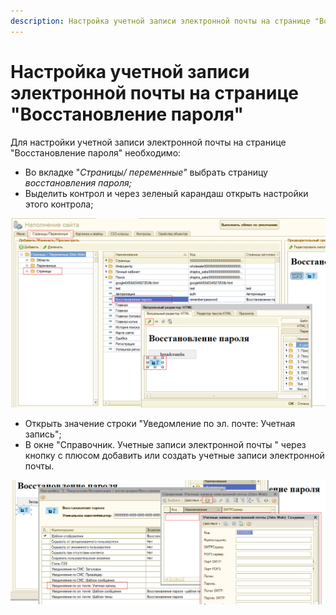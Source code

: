 ```yaml
---
description: Настройка учетной записи электронной почты на странице "Восстановление пароля"
---
```


# Настройка учетной записи электронной почты на странице "Восстановление пароля"

Для настройки учетной записи электронной почты на странице "Восстановление пароля" необходимо: 

* Во вкладке "_Страницы/ переменные"_ выбрать страницу _восстановления пароля;_ 
* Выделить  контрол и через зеленый карандаш открыть настройки этого контрола;

![](../.gitbook/assets/image%20%28327%29.png)

* Открыть значение строки "Уведомление по эл. почте: Учетная запись";
* В окне "Справочник. Учетные записи электронной почты " через кнопку с плюсом добавить или создать учетные записи электронной почты.  

![](../.gitbook/assets/image%20%2890%29.png)





